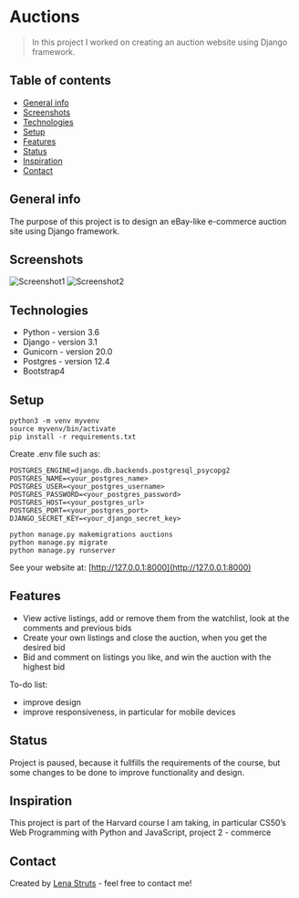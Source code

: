 # Auctions
> In this project I worked on creating an auction website using Django framework. 

## Table of contents
* [General info](#general-info)
* [Screenshots](#screenshots)
* [Technologies](#technologies)
* [Setup](#setup)
* [Features](#features)
* [Status](#status)
* [Inspiration](#inspiration)
* [Contact](#contact)

## General info
The purpose of this project is to design an eBay-like e-commerce auction site using Django framework. 

## Screenshots
![Screenshot1](https://user-images.githubusercontent.com/61382735/96607367-953e2780-12f8-11eb-9204-cb7d5510636b.png)
![Screenshot2](https://user-images.githubusercontent.com/61382735/96607975-2e6d3e00-12f9-11eb-920a-319115ca85e3.png)

## Technologies
* Python - version 3.6
* Django - version 3.1
* Gunicorn - version 20.0
* Postgres - version 12.4
* Bootstrap4

## Setup
```
python3 -m venv myvenv
source myvenv/bin/activate
pip install -r requirements.txt
```

Create .env file such as: 
```
POSTGRES_ENGINE=django.db.backends.postgresql_psycopg2
POSTGRES_NAME=<your_postgres_name>
POSTGRES_USER=<your_postgres_username>
POSTGRES_PASSWORD=<your_postgres_password>
POSTGRES_HOST=<your_postgres_url>
POSTGRES_PORT=<your_postgres_port>
DJANGO_SECRET_KEY=<your_django_secret_key>
```

```
python manage.py makemigrations auctions
python manage.py migrate
python manage.py runserver

```
See your website at:
[http://127.0.0.1:8000](http://127.0.0.1:8000)

## Features
* View active listings, add or remove them from the watchlist, look at the comments and previous bids
* Create your own listings and close the auction, when you get the desired bid
* Bid and comment on listings you like, and win the auction with the highest bid

To-do list:
* improve design 
* improve responsiveness, in particular for mobile devices

## Status
Project is paused, because it fullfills the requirements of the course, but some changes to be done to improve functionality and design.

## Inspiration
This project is part of the Harvard course I am taking, in particular CS50’s Web Programming with Python and JavaScript, project 2 - commerce

## Contact
Created by [Lena Struts](https://www.linkedin.com/in/lena-yeliena-struts-5aa96292/) - feel free to contact me!
